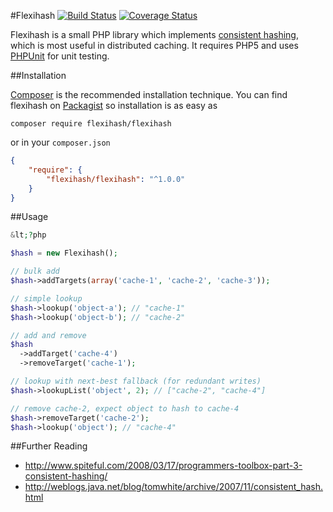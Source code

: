 #Flexihash
[![Build Status](https://travis-ci.org/pda/flexihash.svg?branch=master)](https://travis-ci.org/pda/flexihash) [![Coverage Status](https://coveralls.io/repos/pda/flexihash/badge.svg?branch=master&service=github)](https://coveralls.io/github/pda/flexihash?branch=master)

Flexihash is a small PHP library which implements [consistent hashing](http://en.wikipedia.org/wiki/Consistent_hashing), which is most useful in distributed caching. It requires PHP5 and uses [PHPUnit](http://simpletest.org/) for unit testing.

##Installation

[Composer](https://getcomposer.org/) is the recommended installation technique. You can find flexihash on [Packagist](https://packagist.org/packages/flexihash/flexihash) so installation is as easy as
```
composer require flexihash/flexihash
```
or in your `composer.json`
```json
{
    "require": {
        "flexihash/flexihash": "^1.0.0"
    }
}
```

##Usage

```php
&lt;?php

$hash = new Flexihash();

// bulk add
$hash->addTargets(array('cache-1', 'cache-2', 'cache-3'));

// simple lookup
$hash->lookup('object-a'); // "cache-1"
$hash->lookup('object-b'); // "cache-2"

// add and remove
$hash
  ->addTarget('cache-4')
  ->removeTarget('cache-1');

// lookup with next-best fallback (for redundant writes)
$hash->lookupList('object', 2); // ["cache-2", "cache-4"]

// remove cache-2, expect object to hash to cache-4
$hash->removeTarget('cache-2');
$hash->lookup('object'); // "cache-4"
```

##Further Reading

  * http://www.spiteful.com/2008/03/17/programmers-toolbox-part-3-consistent-hashing/
  * http://weblogs.java.net/blog/tomwhite/archive/2007/11/consistent_hash.html
